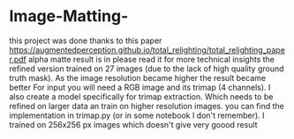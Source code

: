 # Image-Matting-
this project was done thanks to this paper
https://augmentedperception.github.io/total_relighting/total_relighting_paper.pdf
alpha matte result is in 
please read it for more technical insights
the refined version trained on 27 images (due to the lack of high quality ground truth mask). As the image resolution became higher the result became better 
For input you will need a RGB image and its trimap (4 channels). I also create a model specifically for trimap extraction. Which needs to be refined on larger data an train on higher resolution images. you can find the implementation in trimap.py (or in some notebook I don't remember). I trained on 256x256 px images which doesn't give very goood result
